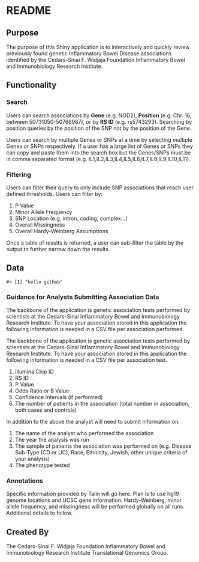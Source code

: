 README
================

Purpose
-------

The purpose of this Shiny application is to interactively and quickly review previously found genetic Inflammatory Bowel Disease associations identified by the Cedars-Sinai F. Widjaja Foundation Inflammatory Bowel and Immunobiology Research Institute.

Functionality
-------------

### Search

Users can search associations by **Gene** (e.g. NOD2), **Position** (e.g. Chr. 16, between 50731050-50766987), or by **RS ID** (e.g. rs5743293). Searching by position queries by the position of the SNP not by the position of the Gene.

Users can search by multiple Genes or SNPs at a time by selecting multiple Genes or SNPs respectively. If a user has a large list of Genes or SNPs they can copy and paste them into the search box but the Genes/SNPs must be in comma separated format (e.g. IL1,IL2,IL3,IL4,IL5,IL6,IL7,IL8,IL9,IL10,IL11).

### Filtering

Users can filter their query to only include SNP associations that reach user defined thresholds. Users can filter by:

1.  P Value
2.  Minor Allele Frequency
3.  SNP Location (e.g. intron, coding, complex...)
4.  Overall Missingness
5.  Overall Hardy-Weinberg Assumptions

Once a table of results is returned, a user can sub-filter the table by the output to further narrow down the results.

Data
----

    #> [1] "hello github"

### Guidance for Analysts Submitting Association Data

The backbone of the application is genetic association tests performed by scientists at the Cedars-Sinai Inflammatory Bowel and Immunobiology Research Institute. To have your association stored in this application the following information is needed in a CSV file per association performed.

The backbone of the application is genetic association tests performed by scientists at the Cedars-Sinai Inflammatory Bowel and Immunobiology Research Institute. To have your association stored in this application the following information is needed in a CSV file per association test.

1.  Illumina Chip ID
2.  RS ID
3.  P Value
4.  Odds Ratio or B Value
5.  Confidence Intervals (if performed)
6.  The number of patients in the association (total number in association, both cases and controls)

In addition to the above the analyst will need to submit information on:

1.  The name of the analyst who performed the association
2.  The year the analysis was run
3.  The sample of patients the association was performed on (e.g. Disease Sub-Type (CD or UC), Race, Ethnicity, Jewish, other unique criteria of your analysis)
4.  The phenotype tested

### Annotations

Specific information provided by Talin will go here. Plan is to use hg19 genome locations and UCSC gene information. Hardy-Weinberg, minor allele frequency, and missingness will be performed globally on all runs. Additional details to follow.

Created By
----------

The Cedars-Sinai F. Widjaja Foundation Inflammatory Bowel and Immunobiology Research Institute Translational Genomics Group.
